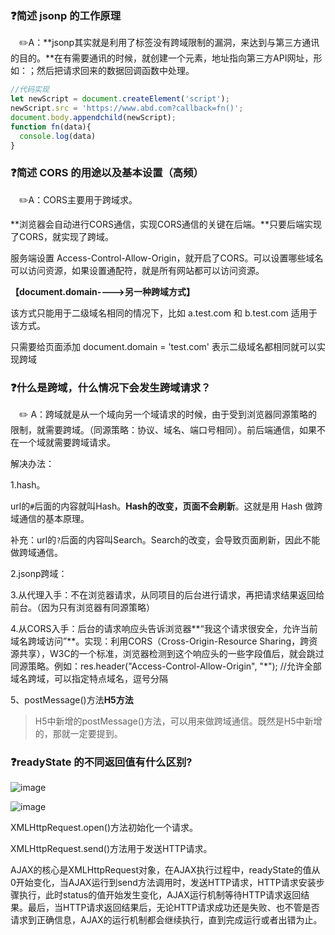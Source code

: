 ### :question:简述 jsonp 的工作原理

&emsp;:pencil2:A：**jsonp其实就是利用了<scritp>标签没有跨域限制的漏洞，来达到与第三方通讯的目的。**在有需要通讯的时候，就创建一个<scritp>元素，地址指向第三方API网址，形如：<script src="http://www.example.net/api?param1=1&param2=2"></script>；然后把请求回来的数据回调函数中处理。  

```javascript
//代码实现
let newScript = document.createElement('script');
newScript.src = 'https://www.abd.com?callback=fn()';
document.body.appendchild(newScript);
function fn(data){
  console.log(data)
}
```



### 	:question:简述 CORS 的用途以及基本设置（高频）

&emsp;:pencil2:A：CORS主要用于跨域求。

**浏览器会自动进行CORS通信，实现CORS通信的关键在后端。**只要后端实现了CORS，就实现了跨域。

服务端设置 Access-Control-Allow-Origin，就开启了CORS。可以设置哪些域名可以访问资源，如果设置通配符，就是所有网站都可以访问资源。

**【document.domain---->另一种跨域方式】**

该方式只能用于二级域名相同的情况下，比如 a.test.com 和 b.test.com 适用于 该方式。

只需要给页面添加 document.domain = 'test.com' 表示二级域名都相同就可以实 现跨域

### :question:什么是跨域，什么情况下会发生跨域请求？

&emsp;:pencil2: A：跨域就是从一个域向另一个域请求的时候，由于受到浏览器同源策略的限制，就需要跨域。（同源策略：协议、域名、端口号相同）。前后端通信，如果不在一个域就需要跨域请求。

解决办法：

1.hash。

url的`#`后面的内容就叫Hash。**Hash的改变，页面不会刷新**。这就是用 Hash 做跨域通信的基本原理。

补充：url的`?`后面的内容叫Search。Search的改变，会导致页面刷新，因此不能做跨域通信。

2.jsonp跨域：

3.从代理入手：不在浏览器请求，从同项目的后台进行请求，再把请求结果返回给前台。（因为只有浏览器有同源策略）

4.从CORS入手：后台的请求响应头告诉浏览器**“我这个请求很安全，允许当前域名跨域访问”**。实现：利用CORS（Cross-Origin-Resource Sharing，跨资源共享），W3C的一个标准，浏览器检测到这个响应头的一些字段值后，就会跳过同源策略。例如：res.header("Access-Control-Allow-Origin", "*"); //允许全部域名跨域，可以指定特点域名，逗号分隔    

 5、postMessage()方法**H5方法**

> H5中新增的postMessage()方法，可以用来做跨域通信。既然是H5中新增的，那就一定要提到。
>
> 

### :question:readyState 的不同返回值有什么区别?

![image](/Users/yl/Documents/GitHub/Web/面试-前端题/src/imgs/post.png)

![image](/Users/yl/Documents/GitHub/Web/面试-前端题/src/imgs/readyState.png)

XMLHttpRequest.open()方法初始化一个请求。

XMLHttpRequest.send()方法用于发送HTTP请求。

AJAX的核心是XMLHttpRequest对象，在AJAX执行过程中，readyState的值从0开始变化，当AJAX运行到send方法调用时，发送HTTP请求，HTTP请求安装步骤执行，此时status的值开始发生变化，AJAX运行机制等待HTTP请求返回结果。最后，当HTTP请求返回结果后，无论HTTP请求成功还是失败、也不管是否请求到正确信息，AJAX的运行机制都会继续执行，直到完成运行或者出错为止。  
